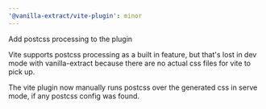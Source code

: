 ```yaml
---
'@vanilla-extract/vite-plugin': minor
---
```


Add postcss processing to the plugin

Vite supports postcss processing as a built in feature, but that's lost in dev mode with vanilla-extract because there are no actual css files for vite to pick up.

The vite plugin now manually runs postcss over the generated css in serve mode, if any postcss config was found.